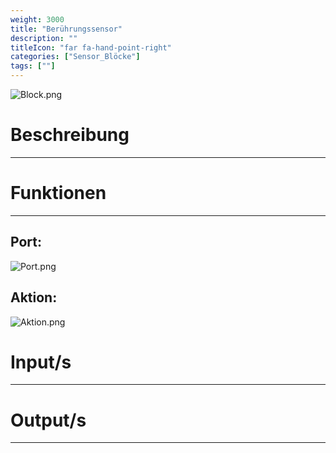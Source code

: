 ```yaml
---
weight: 3000
title: "Berührungssensor"
description: ""
titleIcon: "far fa-hand-point-right"
categories: ["Sensor_Blöcke"]
tags: [""]
---
```


![Block.png](/images/nxt-images/Kapitel%203%20Sensoren/3.1%20Ber%C3%BChrungssensor/Block.png)

# Beschreibung
---

# Funktionen
---

## Port:

![Port.png](/images/nxt-images/Kapitel%203%20Sensoren/3.1%20Ber%C3%BChrungssensor/Port.png)

## Aktion:

![Aktion.png](/images/nxt-images/Kapitel%203%20Sensoren/3.1%20Ber%C3%BChrungssensor/Aktion.png)

# Input/s
---

# Output/s
---
